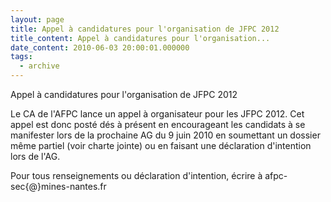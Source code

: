 ```yaml
---
layout: page
title: Appel à candidatures pour l'organisation de JFPC 2012
title_content: Appel à candidatures pour l'organisation...
date_content: 2010-06-03 20:00:01.000000
tags:
  - archive
---
```

Appel à candidatures pour l'organisation de JFPC 2012  
  
Le CA de l'AFPC lance un appel à organisateur pour les JFPC 2012. Cet appel
est donc posté dés à présent en encourageant les candidats à se manifester
lors de la prochaine AG du 9 juin 2010 en soumettant un dossier même partiel
(voir charte jointe) ou en faisant une déclaration d'intention lors de l'AG.  
  
Pour tous renseignements ou déclaration d'intention, écrire à afpc-
sec{@}mines-nantes.fr




